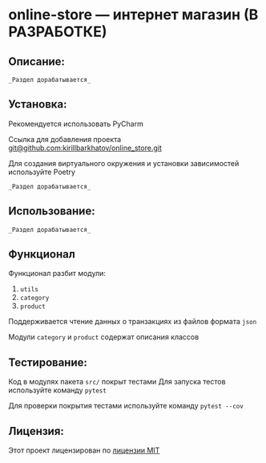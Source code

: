 # online-store — интернет магазин (В РАЗРАБОТКЕ)

## Описание:

`_Раздел дорабатывается_`

## Установка:

Рекомендуется использовать PyCharm

Ссылка для добавления проекта
[git@github.com:kirillbarkhatov/online_store.git]()

Для создания виртуального окружения и установки зависимостей используйте Poetry

`_Раздел дорабатывается_`

## Использование:

`_Раздел дорабатывается_`

## Функционал

Функционал разбит модули:
1. `utils`
2. `category`
3. `product`


Поддерживается чтение данных о транзакциях из файлов формата `json`

Модули `category` и `product` содержат описания классов

## Тестирование:

Код в модулях пакета `src/` покрыт тестами
Для запуска тестов используйте команду `pytest`

Для проверки покрытия тестами используйте команду `pytest --cov`


## Лицензия:

Этот проект лицензирован по [лицензии MIT](LICENSE)